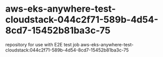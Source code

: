 # aws-eks-anywhere-test-cloudstack-044c2f71-589b-4d54-8cd7-15452b81ba3c-75
repository for use with E2E test job aws-eks-anywhere-test-cloudstack:044c2f71-589b-4d54-8cd7-15452b81ba3c-75
